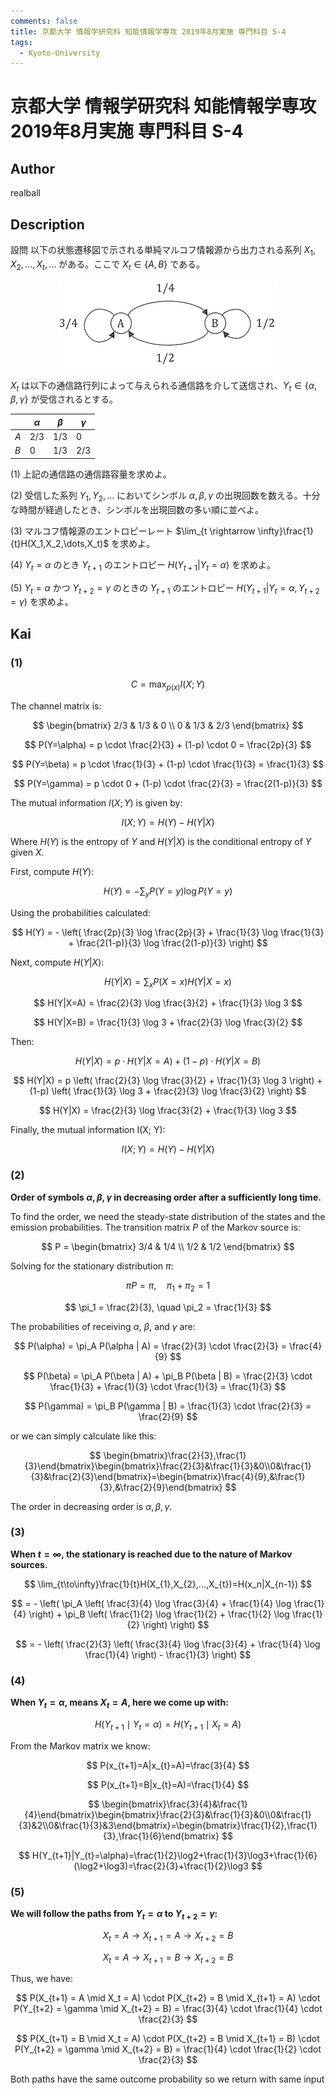 ```yaml
---
comments: false
title: 京都大学 情報学研究科 知能情報学専攻 2019年8月実施 専門科目 S-4
tags:
  - Kyoto-University
---
```

# 京都大学 情報学研究科 知能情報学専攻 2019年8月実施 専門科目 S-4

## **Author**
realball

## **Description**
設問 以下の状態遷移図で示される単純マルコフ情報源から出力される系列 $X_1,X_2,\dots,X_t,\dots$ がある。ここで $X_t \in \{A,B\}$ である。

<figure style="text-align:center;">
  <img src="https://raw.githubusercontent.com/Myyura/the_kai_project_assets/main/kakomonn/kyoto_university/informatics/ist_201908_senmon_s_4_p1.png" width="350" height="140" alt=""/>
</figure>

$X_t$ は以下の通信路行列によって与えられる通信路を介して送信され、$Y_t \in \{\alpha,\beta,\gamma\}$ が受信されるとする。

||$\alpha$|$\beta$|$\gamma$|
|-|-|-|-|
|$A$|$2/3$|$1/3$|$0$|
|$B$|$0$|$1/3$|$2/3$|

(1) 上記の通信路の通信路容量を求めよ。

(2) 受信した系列 $Y_1,Y_2,\dots$ においてシンボル $\alpha,\beta,\gamma$ の出現回数を数える。十分な時間が経過したとき、シンボルを出現回数の多い順に並べよ。

(3) マルコフ情報源のエントロピーレート $\lim_{t \rightarrow \infty}\frac{1}{t}H(X_1,X_2,\dots,X_t)$ を求めよ。

(4) $Y_t = \alpha$ のとき $Y_{t + 1}$ のエントロピー $H(Y_{t + 1}|Y_t = \alpha)$ を求めよ。

(5) $Y_t = \alpha$ かつ $Y_{t + 2} = \gamma$ のときの $Y_{t + 1}$ のエントロピー $H(Y_{t + 1}|Y_t = \alpha,Y_{t + 2} = \gamma)$ を求めよ。

## **Kai**
### (1)

$$
C = \max_{p(x)} I(X;Y)
$$

The channel matrix is:

$$
\begin{bmatrix}
2/3 & 1/3 & 0 \\
0 & 1/3 & 2/3
\end{bmatrix}
$$

$$
P(Y=\alpha) = p \cdot \frac{2}{3} + (1-p) \cdot 0 = \frac{2p}{3}
$$

$$
P(Y=\beta) = p \cdot \frac{1}{3} + (1-p) \cdot \frac{1}{3} = \frac{1}{3}
$$

$$
P(Y=\gamma) = p \cdot 0 + (1-p) \cdot \frac{2}{3} = \frac{2(1-p)}{3}
$$

The mutual information $I(X; Y)$ is given by:

$$
I(X; Y) = H(Y) - H(Y|X)
$$

Where $H(Y)$ is the entropy of $Y$ and $H(Y|X)$ is the conditional entropy of $Y$ given $X$.

First, compute $H(Y)$:

$$
H(Y) = -\sum_{y} P(Y=y) \log P(Y=y)
$$

Using the probabilities calculated:

$$
H(Y) = - \left( \frac{2p}{3} \log \frac{2p}{3} + \frac{1}{3} \log \frac{1}{3} + \frac{2(1-p)}{3} \log \frac{2(1-p)}{3} \right)
$$

Next, compute $H(Y|X)$:

$$
H(Y|X) = \sum_{x} P(X=x) H(Y|X=x)
$$

$$
H(Y|X=A) = \frac{2}{3} \log \frac{3}{2} + \frac{1}{3} \log 3
$$

$$
H(Y|X=B) = \frac{1}{3} \log 3 + \frac{2}{3} \log \frac{3}{2}
$$

Then:

$$
H(Y|X) = p \cdot H(Y|X=A) + (1-p) \cdot H(Y|X=B)
$$

$$
H(Y|X) = p \left( \frac{2}{3} \log \frac{3}{2} + \frac{1}{3} \log 3 \right) + (1-p) \left( \frac{1}{3} \log 3 + \frac{2}{3} \log \frac{3}{2} \right)
$$

$$
H(Y|X) = \frac{2}{3} \log \frac{3}{2} + \frac{1}{3} \log 3
$$

Finally, the mutual information I(X; Y):

$$
I(X; Y) = H(Y) - H(Y|X)
$$

### (2)
**Order of symbols $\alpha, \beta, \gamma$ in decreasing order after a sufficiently long time.**

To find the order, we need the steady-state distribution of the states and the emission probabilities. The transition matrix $P$ of the Markov source is:

$$
P = \begin{bmatrix}
3/4 & 1/4 \\
1/2 & 1/2
\end{bmatrix}
$$

Solving for the stationary distribution $\pi$:

$$
\pi P = \pi, \quad \pi_1 + \pi_2 = 1
$$

$$
\pi_1 = \frac{2}{3}, \quad \pi_2 = \frac{1}{3}
$$

The probabilities of receiving $\alpha$, $\beta$, and $\gamma$ are:

$$
P(\alpha) = \pi_A P(\alpha | A) = \frac{2}{3} \cdot \frac{2}{3} = \frac{4}{9}
$$

$$
P(\beta) = \pi_A P(\beta | A) + \pi_B P(\beta | B) = \frac{2}{3} \cdot \frac{1}{3} + \frac{1}{3} \cdot \frac{1}{3} = \frac{1}{3}
$$

$$
P(\gamma) = \pi_B P(\gamma | B) = \frac{1}{3} \cdot \frac{2}{3} = \frac{2}{9}
$$

or we can simply calculate like this:

$$
\begin{bmatrix}\frac{2}{3},\frac{1}{3}\end{bmatrix}\begin{bmatrix}\frac{2}{3}&\frac{1}{3}&0\\0&\frac{1}{3}&\frac{2}{3}\end{bmatrix}=\begin{bmatrix}\frac{4}{9},&\frac{1}{3},&\frac{2}{9}\end{bmatrix}
$$

The order in decreasing order is $\alpha, \beta, \gamma$.

### (3)
**When $t=\infty$, the stationary is reached due to the nature of Markov sources.**

$$
\lim_{t\to\infty}\frac{1}{t}H(X_{1},X_{2},...,X_{t})=H(x_n|X_{n-1})
$$

$$
= - \left( \pi_A \left( \frac{3}{4} \log \frac{3}{4} + \frac{1}{4} \log \frac{1}{4} \right) + \pi_B \left( \frac{1}{2} \log \frac{1}{2} + \frac{1}{2} \log \frac{1}{2} \right) \right)
$$

$$
= - \left( \frac{2}{3} \left( \frac{3}{4} \log \frac{3}{4} + \frac{1}{4} \log \frac{1}{4} \right) - \frac{1}{3} \right)
$$

### (4)
**When $Y_t=\alpha$, means $X_t=A$, here we come up with:**

$$
H(Y_{t+1} \mid Y_t = \alpha) = H(Y_{t+1} \mid X_t = A)
$$

From the Markov matrix we know:

$$
P(x_{t+1}=A|x_{t}=A)=\frac{3}{4} 
$$

$$
P(x_{t+1}=B|x_{t}=A)=\frac{1}{4}
$$

$$
\begin{bmatrix}\frac{3}{4}&\frac{1}{4}\end{bmatrix}\begin{bmatrix}\frac{2}{3}&\frac{1}{3}&0\\0&\frac{1}{3}&2\\0&\frac{1}{3}&3\end{bmatrix}=\begin{bmatrix}\frac{1}{2},\frac{1}{3},\frac{1}{6}\end{bmatrix}
$$

$$
H(Y_{t+1}|Y_{t}=\alpha)=\frac{1}{2}\log2+\frac{1}{3}\log3+\frac{1}{6}(\log2+\log3)=\frac{2}{3}+\frac{1}{2}\log3
$$

### (5)
**We will follow the paths from $Y_t = \alpha$ to $Y_{t+2} = \gamma$:**

$$
X_t = A \to X_{t+1} = A \to X_{t+2} = B
$$

$$
X_t = A \to X_{t+1} = B \to X_{t+2} = B
$$

Thus, we have:

$$
P(X_{t+1} = A \mid X_t = A) \cdot P(X_{t+2} = B \mid X_{t+1} = A) \cdot P(Y_{t+2} = \gamma \mid X_{t+2} = B) = \frac{3}{4} \cdot \frac{1}{4} \cdot \frac{2}{3}
$$

$$
P(X_{t+1} = B \mid X_t = A) \cdot P(X_{t+2} = B \mid X_{t+1} = B) \cdot P(Y_{t+2} = \gamma \mid X_{t+2} = B) = \frac{1}{4} \cdot \frac{1}{2} \cdot \frac{2}{3}
$$

Both paths have the same outcome probability so we return with same input
